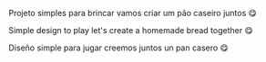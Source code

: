 Projeto simples para brincar
vamos criar um pão caseiro juntos 😋

Simple design to play 
let's create a homemade bread together 😋

Diseño simple para jugar
creemos juntos un pan casero 😋